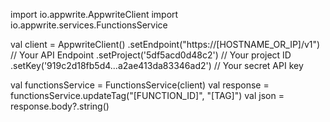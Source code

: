 import io.appwrite.AppwriteClient
import io.appwrite.services.FunctionsService

val client = AppwriteClient()
  .setEndpoint("https://[HOSTNAME_OR_IP]/v1") // Your API Endpoint
  .setProject('5df5acd0d48c2') // Your project ID
  .setKey('919c2d18fb5d4...a2ae413da83346ad2') // Your secret API key

val functionsService = FunctionsService(client)
val response = functionsService.updateTag("[FUNCTION_ID]", "[TAG]")
val json = response.body?.string()